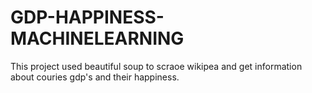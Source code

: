 # GDP-HAPPINESS-MACHINELEARNING
This project used beautiful soup to scraoe wikipea and get information about couries gdp's and their happiness. 
